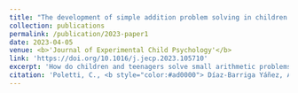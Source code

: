 ```yaml
---
title: "The development of simple addition problem solving in children: Reliance on automatized counting or memory retrieval depends on both expertise and problemsize"
collection: publications
permalink: /publication/2023-paper1
date: 2023-04-05
venue: <b>'Journal of Experimental Child Psychology'</b>
link: 'https://doi.org/10.1016/j.jecp.2023.105710'
excerpt: 'How do children and teenagers solve small arithmetic problems? Our results support the idea that children use a counting procedure that becomes automatized (as revealed by the priming effect) around 13 years of age.'
citation: 'Poletti, C., <b style="color:#ad0000"> Díaz-Barriga Yáñez, A. </b>, Prado, J., & Thevenot, C. (2023). &quot;The development of simple addition problem solving in children : Reliance on automatized counting or memory retrieval depends on both expertise and problem size &quot; <b><i>Journal of Experimental Child Psychology</b></i>, 234. https://doi.org/10.1016/j.jecp.2023.105710'
---
```

